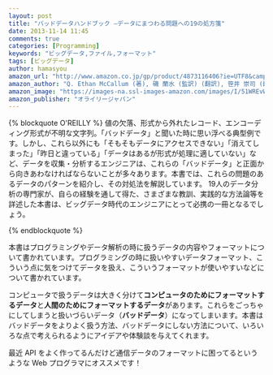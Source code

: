 ```yaml
---
layout: post
title: "バッドデータハンドブック ―データにまつわる問題への19の処方箋"
date: 2013-11-14 11:45
comments: true
categories: [Programming]
keywords: "ビッグデータ,ファイル,フォーマット"
tags: [ビッグデータ]
author: hamasyou
amazon_url: "http://www.amazon.co.jp/gp/product/4873116406?ie=UTF8&camp=247&creativeASIN=4873116406&linkCode=xm2&tag=sorehabooks-22"
amazon_author: "Q. Ethan McCallum (著), 磯 蘭水 (監訳) (翻訳), 笹井 崇司 (翻訳) "
amazon_image: "https://images-na.ssl-images-amazon.com/images/I/51WREvWeqbL._SL500_AA300_.jpg"
amazon_publisher: "オライリージャパン"
---
```


{% blockquote O'REILLY %}
値の欠落、形式から外れたレコード、エンコーディング形式が不明な文字列。「バッドデータ」と聞いた時に思い浮べる典型例です。しかし、これら以外にも「そもそもデータにアクセスできない」「消えてしまった」「昨日と違っている」「データはあるが形式が処理に適していない」など、データを収集・分析するエンジニアは、これらの「バッドデータ」と正面から向きあわなければならないことが多々あります。本書では、これらの問題のあるデータのパターンを紹介し、その対処法を解説しています。
19人のデータ分析の専門家が、自らの経験を通して得た、さまざまな教訓、実践的な方法論等を詳述した本書は、ビッグデータ時代のエンジニアにとって必携の一冊となるでしょう。


{% endblockquote %}

本書はプログラミングやデータ解析の時に扱うデータの内容やフォーマットについて書かれています。プログラミングの時に扱いやすいデータフォーマット、こういう点に気をつけてデータを扱え、こういうフォーマットが使いやすいなどについて書かれています。

コンピュータで扱うデータは大きく分けて<strong>コンピュータのためにフォーマットするデータ</strong>と<strong>人間のためにフォーマットするデータ</strong>があります。これらをごっちゃにしてしまうと扱いづらいデータ（<strong>バッドデータ</strong>）になってしまいます。本書はバッドデータをよりよく扱う方法、バッドデータにしない方法について、いろいろな点で考えられるようにアイデアや体験談を与えてくれます。

最近 API をよく作ってるんだけど通信データのフォーマットに困ってるというような Web プログラマにオススメです！


<!-- more -->







